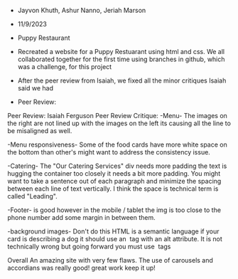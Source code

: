 - Jayvon Khuth, Ashur Nanno, Jeriah Marson

- 11/9/2023

- Puppy Restaurant

- Recreated a website for a Puppy Restuarant using html and css. We all collaborated together for the first time using branches in github, which was a challenge, for this project

- After the peer review from Isaiah, we fixed all the minor critiques Isaiah said we had

- Peer Review:










Peer Review: Isaiah Ferguson
Peer Review Critique:
-Menu- The images on the right are not lined up with the images on the left its causing all the line to be misaligned as well.

-Menu responsiveness- Some of the food cards have more white space on the bottom than other's might want to address the consistency issue.

-Catering- The "Our Catering Services" div needs more padding the text is hugging the container too closely it needs a bit more padding. You might want to take a sentence out of each paragraph and minimize the spacing between each line of text vertically. I think the space is technical term is called "Leading".

-Footer- is good however in the mobile / tablet the img is too close to the phone number add some margin in between them.

-background images-
Don't do this HTML is a semantic language if your card is describing a dog it should use an <img> tag with an alt attribute.
It is not technically wrong but going forward you must use <img> tags


Overall An amazing site with very few flaws. The use of carousels and accordians was really good!  great work keep it up!

